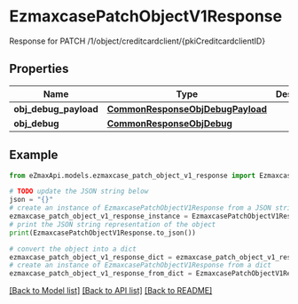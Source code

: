 # EzmaxcasePatchObjectV1Response

Response for PATCH /1/object/creditcardclient/{pkiCreditcardclientID}

## Properties

Name | Type | Description | Notes
------------ | ------------- | ------------- | -------------
**obj_debug_payload** | [**CommonResponseObjDebugPayload**](CommonResponseObjDebugPayload.md) |  | 
**obj_debug** | [**CommonResponseObjDebug**](CommonResponseObjDebug.md) |  | [optional] 

## Example

```python
from eZmaxApi.models.ezmaxcase_patch_object_v1_response import EzmaxcasePatchObjectV1Response

# TODO update the JSON string below
json = "{}"
# create an instance of EzmaxcasePatchObjectV1Response from a JSON string
ezmaxcase_patch_object_v1_response_instance = EzmaxcasePatchObjectV1Response.from_json(json)
# print the JSON string representation of the object
print(EzmaxcasePatchObjectV1Response.to_json())

# convert the object into a dict
ezmaxcase_patch_object_v1_response_dict = ezmaxcase_patch_object_v1_response_instance.to_dict()
# create an instance of EzmaxcasePatchObjectV1Response from a dict
ezmaxcase_patch_object_v1_response_from_dict = EzmaxcasePatchObjectV1Response.from_dict(ezmaxcase_patch_object_v1_response_dict)
```
[[Back to Model list]](../README.md#documentation-for-models) [[Back to API list]](../README.md#documentation-for-api-endpoints) [[Back to README]](../README.md)


